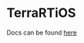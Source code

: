 # TerraRTiOS

Docs can be found [here](https://docs.tryterra.co/streaming-api/connect-wearable-to-sdk/ios-swift)
